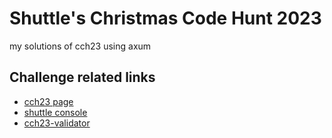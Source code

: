 # Shuttle's Christmas Code Hunt 2023

my solutions of cch23 using axum

## Challenge related links

- [cch23 page](https://www.shuttle.dev/cch)
- [shuttle console](https://console.shuttle.rs/cch)
- [cch23-validator](https://crates.io/crates/cch23-validator)
